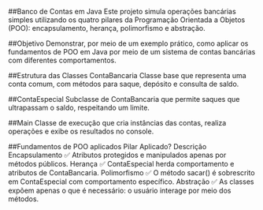 ##Banco de Contas em Java
Este projeto simula operações bancárias simples utilizando os quatro pilares da Programação Orientada a Objetos (POO): encapsulamento, herança, polimorfismo e abstração.

##Objetivo
Demonstrar, por meio de um exemplo prático, como aplicar os fundamentos de POO em Java por meio de um sistema de contas bancárias com diferentes comportamentos.

##Estrutura das Classes
ContaBancaria
Classe base que representa uma conta comum, com métodos para saque, depósito e consulta de saldo.

##ContaEspecial
Subclasse de ContaBancaria que permite saques que ultrapassam o saldo, respeitando um limite.

##Main
Classe de execução que cria instâncias das contas, realiza operações e exibe os resultados no console.

##Fundamentos de POO aplicados
Pilar	Aplicado?	Descrição
Encapsulamento	✅	Atributos protegidos e manipulados apenas por métodos públicos.
Herança	        ✅	ContaEspecial herda comportamento e atributos de ContaBancaria.
Polimorfismo	  ✅	O método sacar() é sobrescrito em ContaEspecial com comportamento específico.
Abstração	      ✅	As classes expõem apenas o que é necessário: o usuário interage por meio dos métodos.
